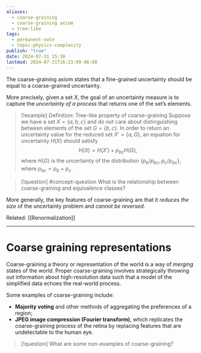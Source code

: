 ```yaml
---
aliases:
  - coarse-graining
  - coarse-graining axiom
  - tree-like
tags:
  - permanent-note
  - topic-physics-complexity
publish: "true"
date: 2024-07-31 15:30
lastmod: 2024-07-31T16:23:09-06:00
---
```

The coarse-graining axiom states that a fine-grained uncertainty should be equal to a coarse-grained uncertainty.

More precisely, given a set $X$, the goal of an uncertainty measure is to capture the *uncertainty of a process* that returns one of the set’s elements. 

>[!example] Definition: Tree-like property of coarse-graining
>Suppose we have a set $X = \{ a, b, c\}$ and do not care about distinguishing between elements of the set $G = \{ b, c\}$. In order to return an uncertainty value for the reduced set $X’ = \{a, G\}$, an equation for uncertainty $H(X)$ should satisfy
>$$
>H(X) = H(X') + p_{bc}H(G),
>$$
>where $H(G)$ is the uncertainty of the distribution $\{p_b/p_{bc}, p_c/p_{bc}\}$, where $p_{bc} = p_b + p_c$. 

>[!question] #concept-question What is the relationship between coarse-graining and equivalence classes?

More generally, the key features of coarse-graining are that it *reduces the size* of the uncertainty problem and *cannot be reversed*.

Related: [[Renormalization]]

---
# Coarse graining representations

Coarse-graining a theory or representation of the world is a way of *merging* states of the world. Proper coarse-graining involves strategically throwing out information about high-resolution data such that a model of the simplified data echoes the real-world process.

Some examples of coarse-graining include:
- **Majority voting** and other methods of aggregating the preferences of a region;
- **JPEG image compression (Fourier transform)**, which replicates the coarse-graining process of the retina by replacing features that are undetectable to the human eye.

>[!question] What are some non-examples of coarse-graining?